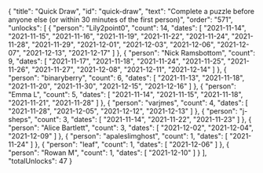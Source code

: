{
  "title": "Quick Draw",
  "id": "quick-draw",
  "text": "Complete a puzzle before anyone else (or within 30 minutes of the first person)",
  "order": "571",
  "unlocks": [
    {
      "person": "Lily2point0",
      "count": 14,
      "dates": [
        "2021-11-14",
        "2021-11-15",
        "2021-11-16",
        "2021-11-19",
        "2021-11-22",
        "2021-11-24",
        "2021-11-28",
        "2021-11-29",
        "2021-12-01",
        "2021-12-03",
        "2021-12-06",
        "2021-12-07",
        "2021-12-13",
        "2021-12-17"
      ]
    },
    {
      "person": "Nick Ramsbottom",
      "count": 9,
      "dates": [
        "2021-11-17",
        "2021-11-18",
        "2021-11-24",
        "2021-11-25",
        "2021-11-26",
        "2021-11-27",
        "2021-12-08",
        "2021-12-11",
        "2021-12-14"
      ]
    },
    {
      "person": "binaryberry",
      "count": 6,
      "dates": [
        "2021-11-13",
        "2021-11-18",
        "2021-11-20",
        "2021-11-30",
        "2021-12-15",
        "2021-12-16"
      ]
    },
    {
      "person": "Emma L",
      "count": 5,
      "dates": [
        "2021-11-14",
        "2021-11-15",
        "2021-11-18",
        "2021-11-21",
        "2021-11-28"
      ]
    },
    {
      "person": "varjmes",
      "count": 4,
      "dates": [
        "2021-11-28",
        "2021-12-05",
        "2021-12-12",
        "2021-12-13"
      ]
    },
    {
      "person": "j-sheps",
      "count": 3,
      "dates": [
        "2021-11-14",
        "2021-11-22",
        "2021-11-23"
      ]
    },
    {
      "person": "Alice Bartlett",
      "count": 3,
      "dates": [
        "2021-12-02",
        "2021-12-04",
        "2021-12-09"
      ]
    },
    {
      "person": "apaleslimghost",
      "count": 1,
      "dates": [
        "2021-11-24"
      ]
    },
    {
      "person": "leaf",
      "count": 1,
      "dates": [
        "2021-12-06"
      ]
    },
    {
      "person": "Rowan M",
      "count": 1,
      "dates": [
        "2021-12-10"
      ]
    }
  ],
  "totalUnlocks": 47
}